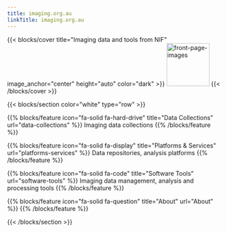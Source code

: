 ```yaml
---
title: imaging.org.au
linkTitle: imaging.org.au
---
```


{{< blocks/cover title="Imaging data and tools from NIF" image_anchor="center" height="auto" color="dark" >}}
<img src = "front-page-images.png" style="height:100px;" alt="front-page-images" />
{{< /blocks/cover >}}

{{< blocks/section color="white" type="row" >}}

{{% blocks/feature icon="fa-solid fa-hard-drive" title="Data Collections" url="data-collections" %}}
Imaging data collections
{{% /blocks/feature %}}

{{% blocks/feature icon="fa-solid fa-display" title="Platforms & Services" url="platforms-services" %}}
Data repositories, analysis platforms
{{% /blocks/feature %}}

{{% blocks/feature icon="fa-solid fa-code" title="Software Tools" url="software-tools" %}}
Imaging data management, analysis and processing tools
{{% /blocks/feature %}}

{{% blocks/feature icon="fa-solid fa-question" title="About" url="About" %}}
{{% /blocks/feature %}}

{{< /blocks/section >}}

<!-- {{< blocks/lead color="dark" >}}
This website is a repository for larger projects that release data, the official website of the NIF is <a href="https://www.anif.org.au">www.anif.org.au</a>. 
{{< /blocks/lead >}} -->

<!--
{{< blocks/section color="primary" >}}
The NIF site for imaging data

The Australian National Imaging Facility (NIF) is a $130 million project that provides state-of-the-art imaging capability of animals, plants, and materials for the Australian research community. NIF’s grid of imaging facilities spreads across Australia, aiming to provide a range of leading-edge imaging instrumentation and expertise in the optimal use of imaging technology to the Australian research community.

Established in 2007, NIF is one of the four initiative projects implemented by the Australian Government, under the National Collaborative Research Infrastructure Strategy (NCRIS) Characterisation capabilities. Recently, NIF has further expanded by the Education Investment Fund (EIF), which supports world-leading, strategically-focused infrastructure investments that will transform Australian tertiary research and education.

The goal of the NIF is to provide state-of-the-art imaging of animals, plants and materials for the Australian research community. The NIF operates as an integrated grid of thirteen institutions, providing a range of leading-edge imaging instrumentation and advice and assistance in the optimal use of imaging to the research community.

Specifically, the NIF provides:

access to molecular imaging instrumentation, including a range of MRI and PET scanners;
development and validation of novel biomarkers/radioligands for in-vivo imaging using PET and MRI;
development and application of stable isotope-labelled analogues to new radio-ligands;
magnetic resonance spectroscopy, coil design and pulse sequence development;
application of these new technologies in large-scale trials in animal models of disease;
bio-mathematical modelling of tracer kinetic data and integration of the high-dimensional data in a dedicated neuroinformatics system;
the creation of databases of normative data, and a common platform of base data; and
links to existing national infrastructure for ultra-structural imaging and measurement technologies through the Australian Microscopy and Microanalysis Research Facility.
This website is a repository for larger projects that release data, the official website of the NIF is www.anif.org.au

Projects
AMBMC - The Australian Mouse Brain Mapping Consortium (AMBMC) aims to provide researchers with access to a national facility to characterise their mouse models of neurological disease. The AMBMC will use state-of-the-art imaging, computational anatomy and image analysis to enable multi-dimensional statistical comparisons of brain anatomy between the mouse model and background strain.
Human 7T - A collection of 7T human brain MRI models. These are built using a Minimum Deformation Averaging technique and have resolutions below 0.3mm isotropic. Multiple contrasts are included.
{{< /blocks/section >}}
-->
